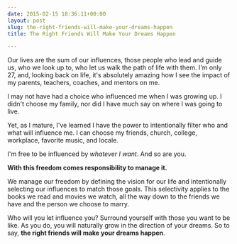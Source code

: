 ```yaml
---
date: 2015-02-15 18:36:11+00:00
layout: post
slug: the-right-friends-will-make-your-dreams-happen
title: The Right Friends Will Make Your Dreams Happen

---
```







Our lives are the sum of our influences, those people who lead and guide us, who we look up to, who let us walk the path of life with them. I'm only 27, and, looking back on life, it's absolutely amazing how I see the impact of my parents, teachers, coaches, and mentors on me.





I may not have had a choice who influenced me when I was growing up. I didn't choose my family, nor did I have much say on where I was going to live.





Yet, as I mature, I've learned I have the power to intentionally filter who and what will influence me. I can choose my friends, church, college, workplace, favorite music, and locale.





I'm free to be influenced by _whatever I want_. And so are you.





**With this freedom comes responsibility to manage it.**





We manage our freedom by defining the vision for our life and intentionally selecting our influences to match those goals. This selectivity applies to the books we read and movies we watch, all the way down to the friends we have and the person we choose to marry.





Who will you let influence you? Surround yourself with those you want to be like. As you do, you will naturally grow in the direction of your dreams. So to say, **the right friends will make your dreams happen**.
